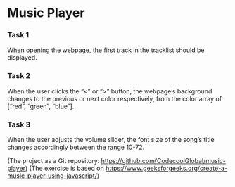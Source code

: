 # Music Player

### Task 1
When opening the webpage, the first track in the tracklist should be displayed.
### Task 2
When the user clicks the “<” or “>” button, the webpage’s background changes to the previous or next color respectively, from the color array of [“red”, “green”, “blue”].
### Task 3
When the user adjusts the volume slider, the font size of the song’s title changes accordingly between the range 10-72.

(The project as a Git repository: https://github.com/CodecoolGlobal/music-player)
(The exercise is based on https://www.geeksforgeeks.org/create-a-music-player-using-javascript/)

